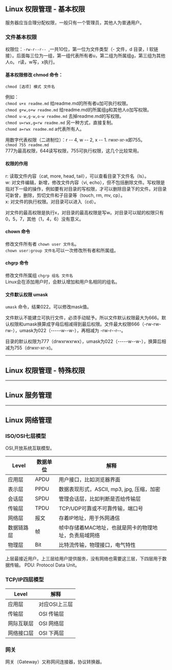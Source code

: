 
## Linux 权限管理 - 基本权限
服务器应当合理分配权限，一般只有一个管理员，其他人为普通用户。

### 文件基本权限
权限位：`-rw-r--r-- `,一共10位，第一位为文件类型（- 文件，d 目录，l 软链接）。后面每三位为一组，第一组代表所有者u，第二组为所属组g，第三组为其他人o。
r读，w写，x执行。

#### 基本权限修改 chmod 命令：
`chmod [选项] 模式 文件名`

例如：  
`chmod u+x readme.md` 给readme.md的所有者u加可执行权限。  
`chmod g+w,o+w readme.md` 给readme.md的所属组g和其他人o加写权限。  
`chmod u-w,g-w,o-w readme.md` 去掉readme.md的写权限。  
`chmod u=rwx,g=rw readme.md` 另一种方式，直接复制。  
`chomd a=rwx readme.md` a代表所有人。

用数字代表权限（二进制位）：r -- 4, w -- 2, x -- 1. rwxr-xr-x即755。  
`chmod 755 readme.md`   
777为最高权限，644读写权限，755可执行权限，这几个比较常用。

#### 权限的作用

r: 读取文件内容（cat, more, head, tail），可以查看目录下文件名（ls）。  
w: 对文件编辑，新增，修改文件内容（vi, echo），但不包括删除文件。写权限是指对下一级的操作，例如要有对目录的写权限，才可以删除目录下的文件。对目录可新曾，删除，剪切文件和子目录等（touch, rm, mv, cp）。  
x: 对文件的执行权限。对目录可以进入（cd）。

对文件的最高权限是执行x，对目录的最高权限是写w。对目录可以赋的权限只有0，5，7，其他（1，4，6）没有意义。

#### chown 命令
修改文件所有者 `chown user 文件名`。  
`chown user:group 文件名`可以一次修改所有者和所属组。

#### chgrp 命令
修改文件所属组 `chgrp 组名 文件名`  
Linux会在添加用户时，会默认增加和用户名相同的组名。

#### 文件默认权限 umask
`umask` 命令，结果022。可以修改mask值。

文件默认不能建立可执行文件，必须手动赋予。所以文件默认权限最大为666。默认权限和umask换算成字母后相减得到最后权限。文件最大权限666（-rw-rw-rw-），umask为022（-----w--w-），再相减为 -rw-r--r--。

目录的默认权限为777（drwxrwxrwx），umask为022（-----w--w-），换算后相减为755（drwxr-xr-x)。

---

## Linux 权限管理 - 特殊权限

---


## Linux 服务管理




---


## Linux 网络管理

### ISO/OSI七层模型
OSI,开放系统互联模型。

| Level | 数据单位 | 解释 |
| ----- | ---- | ------- |
| 应用层 | APDU | 用户接口，比如浏览器界面 |
| 表示层 | PPDU | 数据表现形式，ASCII, mp3, jpg, 压缩，加密 |
| 会话层 | SPDU | 管理会话层，比如判断是否给传输层 |
| 传输层 | TPDU | TCP/UDP可靠或不可靠传输，端口号 |
| 网络层 | 报文 | 存着IP地址，用于外网通信 |
| 数据链路层 | 帧 | 帧中存储着MAC地址，也就是网卡的物理地址，负责局域网络 | 
| 物理层 | Bit | 比特流传输，物理接口，电气特性 |

上层最接近用户。上三层给用户提供服务，没有网络也需要这三层，下四层用于数据传输。
PDU: Protocol Data Unit。

### TCP/IP四层模型

| Level | 解释 |
| ----- | ---- |
| 应用层 | 对应OSI上三层 |
| 传输层 | OSI 传输层 |
| 网际互联层 | OSI 网络层 |
| 网络接口层 | OSI 下两层 | 

### 网关
网关（Gateway）又称网间连接器，协议转换器。 